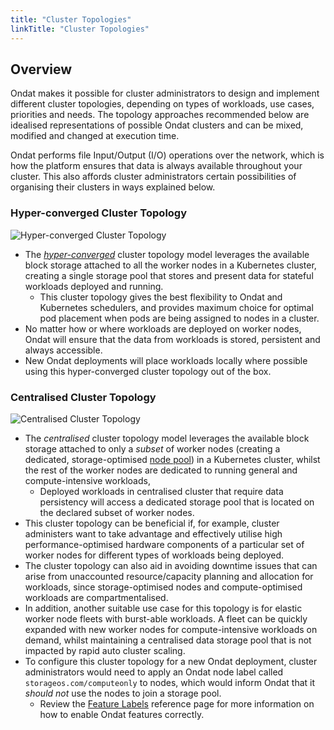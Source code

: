 ```yaml
---
title: "Cluster Topologies"
linkTitle: "Cluster Topologies"
---
```

## Overview

Ondat makes it possible for cluster administrators to design and implement different cluster topologies, depending on types of workloads, use cases, priorities and needs. The topology approaches recommended below are idealised representations of possible Ondat clusters and can be mixed, modified and changed at execution time.

Ondat performs file Input/Output (I/O) operations over the network, which is how the platform ensures that data is always available throughout your cluster. This also affords cluster administrators certain possibilities of organising their clusters in ways explained below.

### Hyper-converged Cluster Topology

![Hyper-converged Cluster Topology](/images/docs/concepts/hyperconverged.png)

- The [*hyper-converged*](https://en.wikipedia.org/wiki/Hyper-converged_infrastructure) cluster topology model leverages the available block storage attached to all the worker nodes in a Kubernetes cluster, creating a single storage pool that stores and present data for stateful workloads deployed and running.
  - This cluster topology gives the best flexibility to Ondat and Kubernetes schedulers, and provides maximum choice for optimal pod placement when pods are being assigned to nodes in a cluster.
- No matter how or where workloads are deployed on worker nodes, Ondat will ensure that the data from workloads is stored, persistent and always accessible.
- New Ondat deployments will place workloads locally where possible using this hyper-converged cluster topology out of the box.

### Centralised Cluster Topology

![Centralised Cluster Topology](/images/docs/concepts/centralised.png)

- The *centralised* cluster topology model leverages the available block storage attached to only a *subset* of worker nodes (creating a dedicated, storage-optimised [node pool](https://cloud.google.com/kubernetes-engine/docs/concepts/node-pools)) in a Kubernetes cluster, whilst the rest of the worker nodes are dedicated to running general and compute-intensive workloads,
  - Deployed workloads in centralised cluster that require data persistency will access a dedicated storage pool that is located on the declared subset of worker nodes.
- This cluster topology can be beneficial if, for example, cluster administers want to take advantage and effectively utilise high performance-optimised hardware components of a particular set of worker nodes for different types of workloads being deployed.
- The cluster topology can also aid in avoiding downtime issues that can arise from unaccounted resource/capacity planning and allocation for workloads, since storage-optimised nodes and compute-optimised workloads are compartmentalised.
- In addition, another suitable use case for this topology is for elastic worker node fleets with burst-able workloads. A fleet can be quickly expanded with new worker nodes for compute-intensive workloads on demand, whilst maintaining a centralised data storage pool that is not impacted by rapid auto cluster scaling.
- To configure this cluster topology for a new Ondat deployment, cluster administrators would need to apply an Ondat node label called `storageos.com/computeonly` to nodes, which would inform Ondat that it *should not* use the nodes to join a storage pool.
  - Review the [Feature Labels](https://docs.ondat.io/docs/features/labels/) reference page for more information on how to enable Ondat features correctly.

